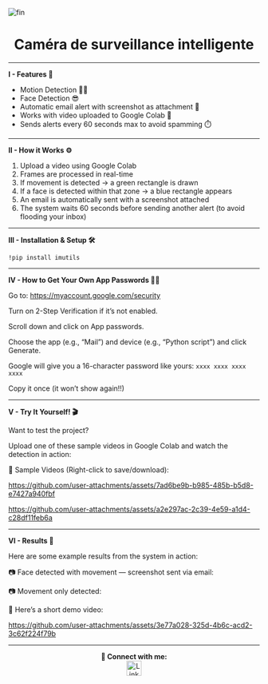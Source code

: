 ![fin](https://github.com/user-attachments/assets/79a6c6bd-8d9c-4f1d-83ce-7591d4e5fd39)
<h1 align="center">Caméra de surveillance intelligente</h1>


  
  
---
**I - Features 🔧**

- Motion Detection 🕵️‍♂️ 
- Face Detection 😎 
- Automatic email alert with screenshot as attachment 📩 
- Works with video uploaded to Google Colab 🧪 
- Sends alerts every 60 seconds max to avoid spamming ⏱️ 

---
**II - How it Works ⚙️**

1) Upload a video using Google Colab
2) Frames are processed in real-time
3) If movement is detected → a green rectangle is drawn
4) If a face is detected within that zone → a blue rectangle appears
5) An email is automatically sent with a screenshot attached
6) The system waits 60 seconds before sending another alert (to avoid flooding your inbox)

---
**III - Installation & Setup 🛠️**



``!pip install imutils``


---
**IV - How to Get Your Own App Passwords 📍📍**

Go to: https://myaccount.google.com/security

Turn on 2-Step Verification if it’s not enabled.

Scroll down and click on App passwords.

Choose the app (e.g., “Mail”) and device (e.g., “Python script”) and click Generate.

Google will give you a 16-character password like yours: ``xxxx xxxx xxxx xxxx``

Copy it once  (it won’t show again!!)

---
**V - Try It Yourself! 🎬**

Want to test the project? 

Upload one of these sample videos in Google Colab and watch the detection in action:

🎥 Sample Videos (Right-click to save/download):

https://github.com/user-attachments/assets/7ad6be9b-b985-485b-b5d8-e7427a940fbf

https://github.com/user-attachments/assets/a2e297ac-2c39-4e59-a1d4-c28df11feb6a



---
**VI - Results 📸**

Here are some example results from the system in action:

📷 Face detected with movement — screenshot sent via email:

📷 Movement only detected:

🎥 Here’s a short demo video:

https://github.com/user-attachments/assets/3e77a028-325d-4b6c-acd2-3c62f224f79b

---
<div align="center">
<b> 🔗 Connect with me: </b>
</div>

<div align="center">
  <div align="center">
    <a href="https://www.linkedin.com/in/ahmed-mabrouk-b465b9314" target="_blank">
      <img
        src="https://media.roboflow.com/notebooks/template/icons/purple/linkedin.png?ik-sdk-version=javascript-1.4.3&updatedAt=1672949633691"
        width="30"
        alt="LinkedIn"
      />
    </a>
  </div>
</div>
